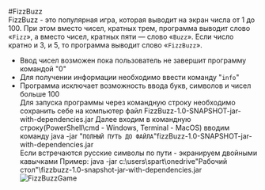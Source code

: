 #FizzBuzz\
FizzBuzz - это популярная игра, которая выводит на экран числа от 1 до 100.
При этом вместо чисел, кратных трем, программа выводит слово «`Fizz`»,
а вместо чисел, кратных пяти — слово «`Buzz`».
Если число кратно и 3, и 5, то программа выводит слово «`FizzBuzz`».
* Ввод чисел возможен пока пользователь не завершит программу командой "0"
* Для получении информации необходимо ввести команду "`info`"
* Программа исключает возможность ввода букв, символов и чисел больше 100
\
Для запуска программы через командную строку необходимо сохранить себе на компьютер файл
FizzBuzz-1.0-SNAPSHOT-jar-with-dependencies.jar
Далее входим в командную строку(PowerShell\cmd - Windows, Terminal - MacOS)
вводим команду java -jar "`ПОЛНЫЙ ПУТЬ ДО ФАЙЛА`"fizzBuzz-1.0-SNAPSHOT-jar-with-dependencies.jar
\
Если встречаются русские символы по пути - экранируем двойными кавычками
Пример: java -jar c:\users\spart\onedrive\"Рабочий стол"\fizzbuzz-1.0-snapshot-jar-with-dependencies.jar
![FizzBuzzGame](https://user-images.githubusercontent.com/83313585/177057645-bd3071f1-ac2f-4bd8-bb44-936c41ee000a.png)
